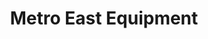 ---
title: "Metro East Equipment"
url: /collinsville/metro-east-equipment/
shop: garden machinery
---